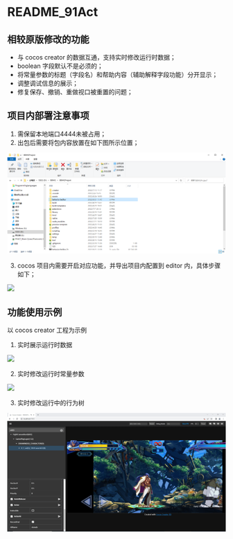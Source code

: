 # README_91Act

## 相较原版修改的功能

- 与 cocos creator 的数据互通，支持实时修改运行时数据；
- boolean 字段默认不是必须的；
- 将常量参数的标题（字段名）和帮助内容（辅助解释字段功能）分开显示；
- 调整调试信息的展示；
- 修复保存、撤销、重做视口被重置的问题；

## 项目内部署注意事项

1. 需保留本地端口4444未被占用；
2. 出包后需要将包内容放置在如下图所示位置；


![](./package_location.png)

3. cocos 项目内需要开启对应功能，并导出项目内配置到 editor 内，具体步骤如下；

![](./cocos_preference.gif)

## 功能使用示例

以 cocos creator 工程为示例

1. 实时展示运行时数据

![](./show_runtime_data.gif)

2. 实时修改运行时常量参数

![](./change_runtime_params.gif)

3. 实时修改运行中的行为树

![](./change_runtime_behavior_tree.gif)